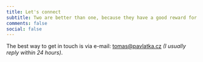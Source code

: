 ```yaml
---
title: Let's connect
subtitle: Two are better than one, because they have a good reward for their labor.
comments: false
social: false
---
```


The best way to get in touch is via e-mail: tomas@pavlatka.cz _(I usually reply within 24 hours)_.
